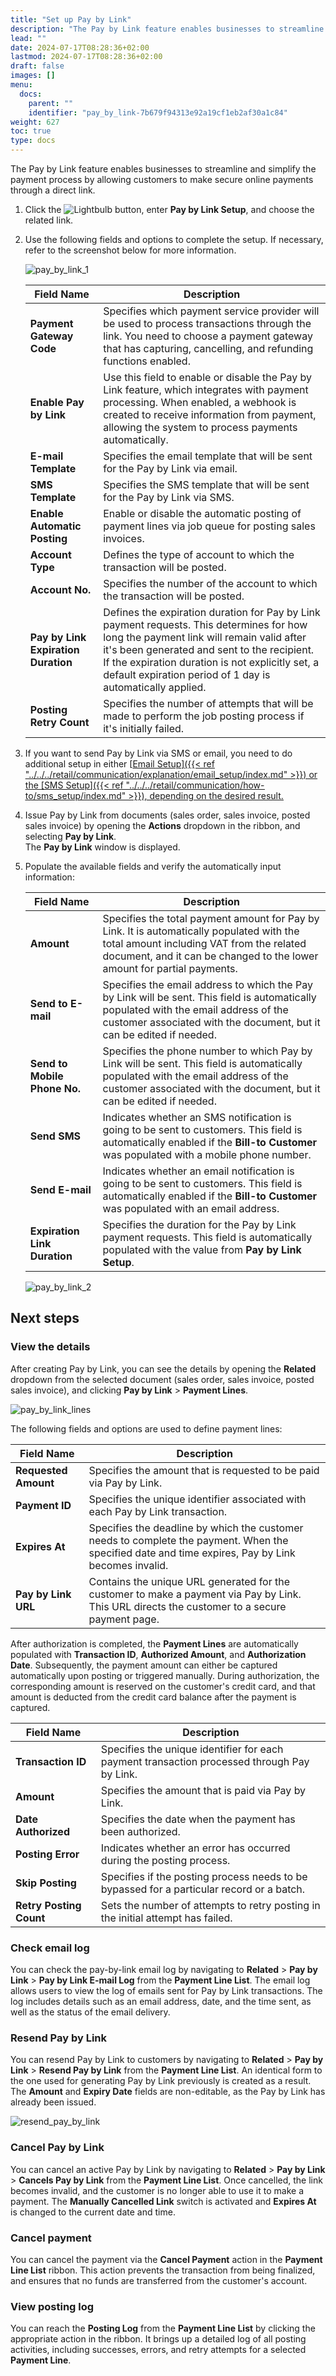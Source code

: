 ```yaml
---
title: "Set up Pay by Link"
description: "The Pay by Link feature enables businesses to streamline and simplify the payment process by allowing customers to make secure online payments through a direct link. "
lead: ""
date: 2024-07-17T08:28:36+02:00
lastmod: 2024-07-17T08:28:36+02:00
draft: false
images: []
menu:
  docs:
    parent: ""
    identifier: "pay_by_link-7b679f94313e92a19cf1eb2af30a1c84"
weight: 627
toc: true
type: docs
---
```


The Pay by Link feature enables businesses to streamline and simplify the payment process by allowing customers to make secure online payments through a direct link. 

1. Click the ![Lightbulb](Lightbulb_icon.PNG) button, enter **Pay by Link Setup**, and choose the related link.           
2. Use the following fields and options to complete the setup. If necessary, refer to the screenshot below for more information.

   ![pay_by_link_1](Images/pay_by_link_1.PNG)
   
   | Field Name      | Description |
   | ----------- | ----------- |
   | **Payment Gateway Code** | Specifies which payment service provider will be used to process transactions through the link. You need to choose a payment gateway that has capturing, cancelling, and refunding functions enabled. | 
   | **Enable Pay by Link** | Use this field to enable or disable the Pay by Link feature, which integrates with payment processing. When enabled, a webhook is created to receive information from payment, allowing the system to process payments automatically. | 
   | **E-mail Template** | Specifies the email template that will be sent for the Pay by Link via email. | 
   | **SMS Template** | Specifies the SMS template that will be sent for the Pay by Link via SMS. | 
   | **Enable Automatic Posting** | Enable or disable the automatic posting of payment lines via job queue for posting sales invoices. | 
   | **Account Type** | Defines the type of account to which the transaction will be posted. |
   | **Account No.** | Specifies the number of the account to which the transaction will be posted. |
   | **Pay by Link Expiration Duration** | Defines the expiration duration for Pay by Link payment requests. This determines for how long the payment link will remain valid after it's been generated and sent to the recipient. If the expiration duration is not explicitly set, a default expiration period of 1 day is automatically applied. | 
   | **Posting Retry Count** | Specifies the number of attempts that will be made to perform the job posting process if it's initially failed. | 

3. If you want to send Pay by Link via SMS or email, you need to do additional setup in either [<ins>Email Setup<ins>]({{< ref "../../../retail/communication/explanation/email_setup/index.md" >}}) or the [<ins>SMS Setup<ins>]({{< ref "../../../retail/communication/how-to/sms_setup/index.md" >}}), depending on the desired result.
4. Issue Pay by Link from documents (sales order, sales invoice, posted sales invoice) by opening the **Actions** dropdown in the ribbon, and selecting **Pay by Link**.    
   The **Pay by Link** window is displayed. 
5. Populate the available fields and verify the automatically input information:

   | Field Name      | Description |
   | ----------- | ----------- |
   | **Amount** | Specifies the total payment amount for Pay by Link. It is automatically populated with the total amount including VAT from the related document, and it can be changed to the lower amount for partial payments. | 
   | **Send to E-mail** | Specifies the email address to which the Pay by Link will be sent. This field is automatically populated with the email address of the customer associated with the document, but it can be edited if needed. | 
   | **Send to Mobile Phone No.** | Specifies the phone number to which Pay by Link will be sent. This field is automatically populated with the email address of the customer associated with the document, but it can be edited if needed. | 
   | **Send SMS** | Indicates whether an SMS notification is going to be sent to customers. This field is automatically enabled if the **Bill-to Customer** was populated with a mobile phone number. | 
   | **Send E-mail** | Indicates whether an email notification is going to be sent to customers. This field is automatically enabled if the **Bill-to Customer** was populated with an email address. | 
   | **Expiration Link Duration** | Specifies the duration for the Pay by Link payment requests. This field is automatically populated with the value from **Pay by Link Setup**. | 

   ![pay_by_link_2](Images/pay_by_link_2.PNG)

## Next steps

### View the details

After creating Pay by Link, you can see the details by opening the **Related** dropdown from the selected document (sales order, sales invoice, posted sales invoice), and clicking **Pay by Link** > **Payment Lines**. 

   ![pay_by_link_lines](Images/pay_by_link_lines.PNG)

   The following fields and options are used to define payment lines:

   | Field Name      | Description |
   | ----------- | ----------- |
   | **Requested Amount** | Specifies the amount that is requested to be paid via Pay by Link. | 
   | **Payment ID** | Specifies the unique identifier associated with each Pay by Link transaction. |
   | **Expires At** | Specifies the deadline by which the customer needs to complete the payment. When the specified date and time expires, Pay by Link becomes invalid. |
   | **Pay by Link URL** | Contains the unique URL generated for the customer to make a payment via Pay by Link. This URL directs the customer to a secure payment page. |

After authorization is completed, the **Payment Lines** are automatically populated with **Transaction ID**, **Authorized Amount**, and **Authorization Date**. Subsequently, the payment amount can either be captured automatically upon posting or triggered manually. During authorization, the corresponding amount is reserved on the customer's credit card, and that amount is deducted from the credit card balance after the payment is captured.

   | Field Name      | Description |
   | ----------- | ----------- |
   | **Transaction ID** | Specifies the unique identifier for each payment transaction processed through Pay by Link. |
   | **Amount** | Specifies the amount that is paid via Pay by Link. | 
   | **Date Authorized** | Specifies the date when the payment has been authorized. |
   | **Posting Error** | Indicates whether an error has occurred during the posting process. |
   | **Skip Posting** | Specifies if the posting process needs to be bypassed for a particular record or a batch. |
   | **Retry Posting Count** | Sets the number of attempts to retry posting in the initial attempt has failed. | 

### Check email log

You can check the pay-by-link email log by navigating to **Related** > **Pay by Link** > **Pay by Link E-mail Log** from the **Payment Line List**. The email log allows users to view the log of emails sent for Pay by Link transactions. The log includes details such as an email address, date, and the time sent, as well as the status of the email delivery. 

### Resend Pay by Link

You can resend Pay by Link to customers by navigating to **Related** > **Pay by Link** > **Resend Pay by Link** from the **Payment Line List**. An identical form to the one used for generating Pay by Link previously is created as a result. The **Amount** and **Expiry Date** fields are non-editable, as the Pay by Link has already been issued. 

   ![resend_pay_by_link](Images/resend_pay_by_link.PNG)

### Cancel Pay by Link

You can cancel an active Pay by Link by navigating to **Related** > **Pay by Link** > **Cancels Pay by Link** from the **Payment Line List**. Once cancelled, the link becomes invalid, and the customer is no longer able to use it to make a payment. The **Manually Cancelled Link** switch is activated and **Expires At** is changed to the current date and time. 

### Cancel payment

You can cancel the payment via the **Cancel Payment** action in the **Payment Line List** ribbon. This action prevents the transaction from being finalized, and ensures that no funds are transferred from the customer's account. 

### View posting log

You can reach the **Posting Log** from the **Payment Line List** by clicking the appropriate action in the ribbon. It brings up a detailed log of all posting activities, including successes, errors, and retry attempts for a selected **Payment Line**.
